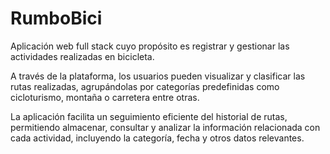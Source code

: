 # RumboBici
Aplicación web full stack cuyo propósito es registrar y gestionar las actividades realizadas en bicicleta.

A través de la plataforma, los usuarios pueden visualizar y clasificar las rutas realizadas, agrupándolas por categorías predefinidas como cicloturismo, montaña o carretera entre otras.

La aplicación facilita un seguimiento eficiente del historial de rutas, permitiendo almacenar, consultar y analizar la información relacionada con cada actividad, incluyendo la categoría, fecha y otros datos relevantes.

